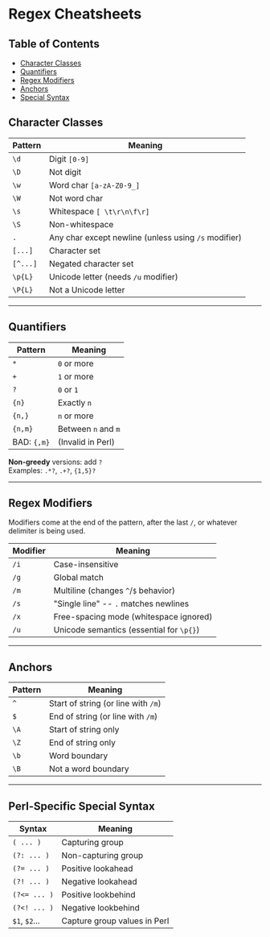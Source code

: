 # Regex Cheatsheets

## Table of Contents
* [Character Classes](#character-classes) 
* [Quantifiers](#quantifiers) 
* [Regex Modifiers](#regex-modifiers) 
* [Anchors](#anchors) 
* [Special Syntax](#special-syntax) 

## Character Classes

| Pattern | Meaning                         |
|---------|----------------------------------|
| `\d`    | Digit `[0-9]`                    |
| `\D`    | Not digit                        |
| `\w`    | Word char `[a-zA-Z0-9_]`         |
| `\W`    | Not word char                    |
| `\s`    | Whitespace `[ \t\r\n\f\r]`       |
| `\S`    | Non-whitespace                   |
| `.`     | Any char except newline (unless using `/s` modifier) |
| `[...]` | Character set                    |
| `[^...]`| Negated character set            |
| `\p{L}` | Unicode letter (needs `/u` modifier)      |
| `\P{L}` | Not a Unicode letter             |

---

## Quantifiers

| Pattern     | Meaning                       |
|-------------|-------------------------------|
| `*`         | `0` or more                   |
| `+`         | `1` or more                   |
| `?`         | `0` or `1`                    |
| `{n}`       | Exactly `n`                   |
| `{n,}`      | `n` or more                   |
| `{n,m}`     | Between `n` and `m`           |
| BAD: `{,m}` | (Invalid in Perl)             |

**Non-greedy** versions: add `?`  
Examples: `.*?`, `.+?`, `{1,5}?`

---

## Regex Modifiers
Modifiers come at the end of the pattern, after the last `/`, or whatever delimiter
is being used.  

| Modifier | Meaning                                 |
|----------|-----------------------------------------|
| `/i`     | Case-insensitive                        |
| `/g`     | Global match                            |
| `/m`     | Multiline (changes `^`/`$` behavior)    |
| `/s`     | "Single line" -- `.` matches newlines   |
| `/x`     | Free-spacing mode (whitespace ignored)  |
| `/u`     | Unicode semantics (essential for `\p{}`)|

---

## Anchors

| Pattern | Meaning               |
|---------|------------------------|
| `^`     | Start of string (or line with `/m`) |
| `$`     | End of string (or line with `/m`)   |
| `\A`    | Start of string only     |
| `\Z`    | End of string only       |
| `\b`    | Word boundary            |
| `\B`    | Not a word boundary      |

---

## Perl-Specific Special Syntax

| Syntax         | Meaning                            |
|----------------|------------------------------------|
| `( ... )`      | Capturing group                    |
| `(?: ... )`    | Non-capturing group                |
| `(?= ... )`    | Positive lookahead                 |
| `(?! ... )`    | Negative lookahead                 |
| `(?<= ... )`   | Positive lookbehind                |
| `(?<! ... )`   | Negative lookbehind                |
| `$1`, `$2`...  | Capture group values in Perl       |

